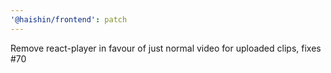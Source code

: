 ```yaml
---
'@haishin/frontend': patch
---
```


Remove react-player in favour of just normal video for uploaded clips, fixes #70
